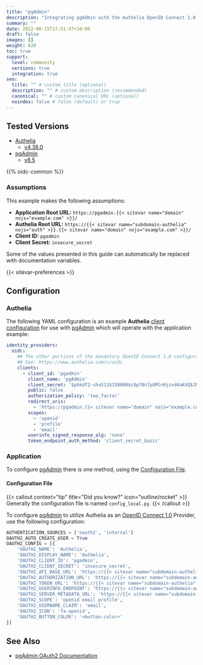 ```yaml
---
title: "pgAdmin"
description: "Integrating pgAdmin with the Authelia OpenID Connect 1.0 Provider."
summary: ""
date: 2022-06-15T17:51:47+10:00
draft: false
images: []
weight: 620
toc: true
support:
  level: community
  versions: true
  integration: true
seo:
  title: "" # custom title (optional)
  description: "" # custom description (recommended)
  canonical: "" # custom canonical URL (optional)
  noindex: false # false (default) or true
---
```


## Tested Versions

- [Authelia]
  - [v4.38.0](https://github.com/authelia/authelia/releases/tag/v4.38.0)
- [pgAdmin]
  - [v8.5](https://www.pgadmin.org/docs/pgadmin4/latest/release_notes_8_5.html)

{{% oidc-common %}}

### Assumptions

This example makes the following assumptions:

- __Application Root URL:__ `https://pgadmin.{{< sitevar name="domain" nojs="example.com" >}}/`
- __Authelia Root URL:__ `https://{{< sitevar name="subdomain-authelia" nojs="auth" >}}.{{< sitevar name="domain" nojs="example.com" >}}/`
- __Client ID:__ `pgadmin`
- __Client Secret:__ `insecure_secret`

Some of the values presented in this guide can automatically be replaced with documentation variables.

{{< sitevar-preferences >}}

## Configuration

### Authelia

The following YAML configuration is an example __Authelia__ [client configuration] for use with [pgAdmin] which will
operate with the application example:

```yaml {title="configuration.yml"}
identity_providers:
  oidc:
    ## The other portions of the mandatory OpenID Connect 1.0 configuration go here.
    ## See: https://www.authelia.com/c/oidc
    clients:
      - client_id: 'pgadmin'
        client_name: 'pgAdmin'
        client_secret: '$pbkdf2-sha512$310000$c8p78n7pUMln0jzvd4aK4Q$JNRBzwAo0ek5qKn50cFzzvE9RXV88h1wJn5KGiHrD0YKtZaR/nCb2CJPOsKaPK0hjf.9yHxzQGZziziccp6Yng'  # The digest of 'insecure_secret'.
        public: false
        authorization_policy: 'two_factor'
        redirect_uris:
          - 'https://pgadmin.{{< sitevar name="domain" nojs="example.com" >}}/oauth2/authorize'
        scopes:
          - 'openid'
          - 'profile'
          - 'email'
        userinfo_signed_response_alg: 'none'
        token_endpoint_auth_method: 'client_secret_basic'
```

### Application

To configure [pgAdmin] there is one method, using the [Configuration File](#configuration-file).

#### Configuration File

{{< callout context="tip" title="Did you know?" icon="outline/rocket" >}}
Generally the configuration file is named `config_local.py`.
{{< /callout >}}

To configure [pgAdmin] to utilize Authelia as an [OpenID Connect 1.0] Provider, use the following configuration:

```python {title="config_local.py"}
AUTHENTICATION_SOURCES = ['oauth2', 'internal']
OAUTH2_AUTO_CREATE_USER = True
OAUTH2_CONFIG = [{
	'OAUTH2_NAME': 'Authelia',
	'OAUTH2_DISPLAY_NAME': 'Authelia',
	'OAUTH2_CLIENT_ID': 'pgadmin',
	'OAUTH2_CLIENT_SECRET': 'insecure_secret',
	'OAUTH2_API_BASE_URL': 'https://{{< sitevar name="subdomain-authelia" nojs="auth" >}}.{{< sitevar name="domain" nojs="example.com" >}}',
	'OAUTH2_AUTHORIZATION_URL': 'https://{{< sitevar name="subdomain-authelia" nojs="auth" >}}.{{< sitevar name="domain" nojs="example.com" >}}/api/oidc/authorization',
	'OAUTH2_TOKEN_URL': 'https://{{< sitevar name="subdomain-authelia" nojs="auth" >}}.{{< sitevar name="domain" nojs="example.com" >}}/api/oidc/token',
	'OAUTH2_USERINFO_ENDPOINT': 'https://{{< sitevar name="subdomain-authelia" nojs="auth" >}}.{{< sitevar name="domain" nojs="example.com" >}}/api/oidc/userinfo',
	'OAUTH2_SERVER_METADATA_URL': 'https://{{< sitevar name="subdomain-authelia" nojs="auth" >}}.{{< sitevar name="domain" nojs="example.com" >}}/.well-known/openid-configuration',
	'OAUTH2_SCOPE': 'openid email profile',
	'OAUTH2_USERNAME_CLAIM': 'email',
	'OAUTH2_ICON': 'fa-openid',
	'OAUTH2_BUTTON_COLOR': '<button-color>'
}]
```

## See Also

- [pgAdmin OAuth2 Documentation](https://www.pgadmin.org/docs/pgadmin4/8.4/oauth2.html)

[pgAdmin]: https://www.pgadmin.org/
[Authelia]: https://www.authelia.com
[OpenID Connect 1.0]: ../../openid-connect/introduction.md
[client configuration]: ../../../configuration/identity-providers/openid-connect/clients.md
